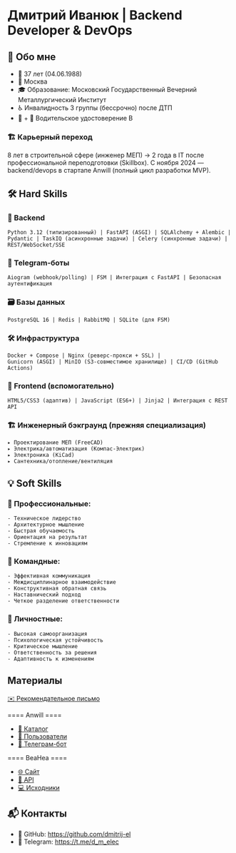 # Дмитрий Иванюк | Backend Developer & DevOps

## 👋 Обо мне
- 🎂 37 лет (04.06.1988)
- 📍 Москва
- 🎓 Образование: Московский Государственный Вечерний Металлургический Институт
- ♿ Инвалидность 3 группы (бессрочно) после ДТП
- 🚗 + 📜 Водительское удостоверение B

### 🏗️ Карьерный переход
8 лет в строительной сфере (инженер МЕП) → 2 года в IT после профессиональной переподготовки (Skillbox). С ноября 2024 — backend/devops в стартапе Anwill (полный цикл разработки MVP).

## 🛠️ Hard Skills

### 🔧 Backend
```
Python 3.12 (типизированный) | FastAPI (ASGI) | SQLAlchemy + Alembic | 
Pydantic | TaskIQ (асинхронные задачи) | Celery (синхронные задачи) | REST/WebSocket/SSE
```

### 🤖 Telegram-боты

```
Aiogram (webhook/polling) | FSM | Интеграция с FastAPI | Безопасная аутентификация
```

### 🗃️ Базы данных

```
PostgreSQL 16 | Redis | RabbitMQ | SQLite (для FSM)
```

### 🛠️ Инфраструктура

```
Docker + Compose | Nginx (реверс-прокси + SSL) | 
Gunicorn (ASGI) | MinIO (S3-совместимое хранилище) | CI/CD (GitHub Actions)
```

### 🎨 Frontend (вспомогательно)
```
HTML5/CSS3 (адаптив) | JavaScript (ES6+) | Jinja2 | Интеграция с REST API
```

### 🏗️ Инженерный бэкграунд (прежняя специализация)
```
▸ Проектирование МЕП (FreeCAD)
▸ Электрика/автоматизация (Компас-Электрик) 
▸ Электроника (KiCad)
▸ Сантехника/отопление/вентиляция
```

## 💡 Soft Skills

### 🚀 Профессиональные:
```
- Техническое лидерство
- Архитектурное мышление
- Быстрая обучаемость
- Ориентация на результат
- Стремление к инновациям
```


### 👥 Командные:
```
- Эффективная коммуникация
- Междисциплинарное взаимодействие
- Конструктивная обратная связь
- Наставнический подход
- Четкое разделение ответственности
```


### 🧠 Личностные:
```
- Высокая самоорганизация
- Психологическая устойчивость
- Критическое мышление
- Ответственность за решения
- Адаптивность к изменениям
```


## Материалы

[✉️ Рекомендательное письмо](https://beahea.ru/static/characteristic_from_Aleksey.pdf)

==== Anwill ====
- [📂 Каталог](https://api.anwill.fun/catalog/docs)
- [👤 Пользователи](https://api.anwill.fun/docs)  
- [🤖 Телеграм-бот](https://tb.anwill.fun/docs)

==== BeaHea ====
- [🌐 Сайт](https://beahea.ru)
- [🔌 API](https://beahea.ru/api/docs)
- [💻 Исходники](https://beahea.ru/api/info/docs)


## 📬 Контакты

- 🔗 GitHub:     https://github.com/dmitrij-el
- 📱 Telegram:   https://t.me/d_m_elec

